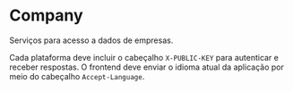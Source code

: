 # Company

Serviços para acesso a dados de empresas.

Cada plataforma deve incluir o cabeçalho `X-PUBLIC-KEY` para autenticar e receber respostas. O frontend deve enviar o idioma atual da aplicação por meio do cabeçalho `Accept-Language`.

